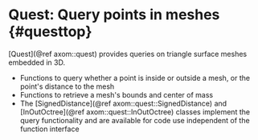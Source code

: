 Quest: Query points in meshes {#questtop}
========

[Quest](@ref axom::quest) provides queries on triangle surface meshes embedded in 3D.
- Functions to query whether a point is inside or outside a mesh, or the point's distance to the mesh
- Functions to retrieve a mesh's bounds and center of mass
- The [SignedDistance](@ref axom::quest::SignedDistance) and [InOutOctree](@ref axom::quest::InOutOctree) classes implement the query functionality and are available for code use independent of the function interface
